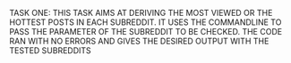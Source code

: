 TASK ONE: THIS TASK AIMS AT DERIVING THE MOST VIEWED OR THE HOTTEST POSTS IN EACH SUBREDDIT. IT USES THE COMMANDLINE TO PASS THE PARAMETER OF THE SUBREDDIT TO BE CHECKED. THE CODE RAN WITH NO ERRORS AND GIVES THE DESIRED OUTPUT WITH THE TESTED SUBREDDITS